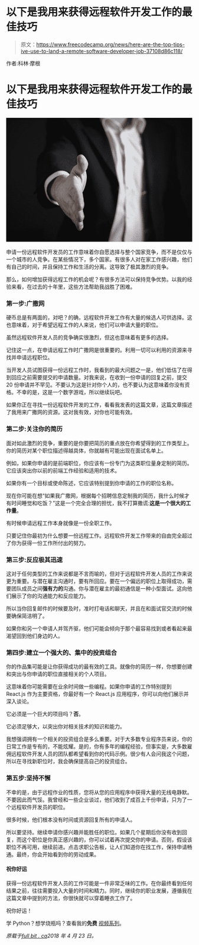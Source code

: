 # 以下是我用来获得远程软件开发工作的最佳技巧

> 原文：<https://www.freecodecamp.org/news/here-are-the-top-tips-ive-use-to-land-a-remote-software-developer-job-37108d86c118/>

作者:科林·摩根

# 以下是我用来获得远程软件开发工作的最佳技巧

![yiWU-vOkbV-XCVsvjBfbtpvsSFM4CsYPzKsG](img/490820ace5620fe1125dfe0cfdef400a.png)

申请一份远程软件开发员的工作意味着你自愿选择与整个国家竞争，而不是仅仅与一个城市的人竞争。在某些情况下，多个国家。有很多人对在家工作感兴趣，他们有自己的时间，并且保持工作和生活的分离。这导致了极其激烈的竞争。

那么，如何增加获得远程工作的机会呢？有很多方法可以保持竞争优势。以我的经验来看，在过去的十年里，这些方法帮助我战胜了困难。

### 第一步:广撒网

硬币总是有两面的，对吧？的确，远程软件开发工作有大量的候选人可供选择。这也意味着，对于希望远程工作的人来说，他们可以申请大量的职位。

虽然远程软件开发人员的竞争确实很激烈，但这也意味着有更多的选择。

记住这一点，在申请远程工作时广撒网是很重要的。利用一切可以利用的资源来寻找并申请远程职位。

当开发人员试图获得一份远程工作时，我看到的最大问题之一是，他们低估了在得到回应之前需要提交的申请数量。对我来说，在收到一份申请的回复之前，提交 20 份申请并不罕见。不要认为这是针对你个人的，也不要认为这意味着你没有资格。不幸的是，这是一个数字游戏，所以继续玩吧。

如果你正在寻找一份远程软件开发的工作，看看我发表的这篇文章，这篇文章描述了我用来广撒网的资源。这对我有效，对你也可能有效。

### 第二步:关注你的简历

面对如此激烈的竞争，重要的是你要把简历的重点放在你希望得到的工作类型上。你的简历对某个职位描述得越具体，你就越有可能出现在面试名单上。

例如，如果你申请的是前端职位，你应该有一份专门为这类职位量身定制的简历。它应该突出你以前的前端工作经验和适用的技术。

如果你有一个目标或使命陈述，它应该特别提到你申请的工作的职位名称。

现在你可能在想“如果我广撒网，根据每个招聘信息定制我的简历，我什么时候才有时间睡觉和吃饭？”这是一个完全合理的担忧，我不打算撒谎:**这是一个很大的工作量**。

有时候申请远程工作本身就像是一份全职工作。

只要记住你最初为什么想要一份远程工作。远程软件开发工作带来的自由完全超过了你为获得一份工作所付出的努力。

### 第三步:反应极其迅速

这对于任何类型的工作来说都是不言而喻的，但对于远程软件开发人员的工作来说更为重要。与潜在雇主沟通时，要有所回应。要在一个偏远的职位上取得成功，需要团队成员之间**强有力的**沟通。你与潜在雇主的最初通信是一种小型面试。这向他们展示了你的沟通能力和反应能力。

所以当你回复邮件的时候要及时，准时打电话和聊天，并且在和面试官交流的时候要确保简洁明了。

如果你和另一个申请人并驾齐驱，他们可能会倾向于那个最容易找到或者看起来最渴望回到他们身边的人。

### 第四步:建立一个强大的、集中的投资组合

你的作品集可能是让你获得成功的最有效的工具。就像你的简历一样，你想要创建和突出与你申请的职位直接相关的个人项目。

这意味着你可能需要在业余时间做一些编程。如果你申请的工作特别提到 React.js 作为主要资格，你最好有一个 React.js 应用程序，你可以向他们展示并深入谈论。

它必须是一个巨大的项目吗？**否**。

它必须足够大，以突出你对相关技术的知识和能力。

我想强调拥有一个相关的投资组合是多么重要。对于大多数专业程序员来说，你的日常工作是专有的，不能炫耀。是的，你有多年的编程经验，但事实是，大多数雇佣远程软件开发人员的团队都希望看到你的代码示例。很少有人会问我这个问题，所以在寻找新职位时，我会确保提高自己的投资组合。

### 第五步:坚持不懈

不幸的是，由于远程作业的性质，您将从您的应用程序中获得大量的无线电静默。不要因此而气馁。我曾经和一些企业谈过，他们收到了成百上千份申请，只为了一个远程软件开发员的职位。

很多时候，他们根本没有时间或资源回复所有的申请人。

所以要坚持。继续申请你感兴趣并能胜任的职位。如果几个星期后你没有收到回复，而这个职位是你真正感兴趣的，你可以试着再次提交你的申请。否则，假设该职位不再可用，继续前进。点击求职公告板，让人们知道你在找工作，保持申请畅通。最终，你会开始看到你的劳动成果。

#### 祝你好运

获得一份远程软件开发人员的工作可能是一件非常乏味的工作。在你最终看到任何结果之前，往往需要投入大量的时间和精力。同时，继续你的职业发展，遵循我在这篇文章中提到的方法，你很快就可以穿着睡衣工作了。

祝你好运！

学 Python？想学烧瓶吗？查看我的**免费** [视频系列](https://practicalapps.fullbit.ca/)。

*原载于[full bit . ca](http://fullbit.ca/5-tips-to-help-land-a-remote-job/)2018 年 4 月 23 日。*